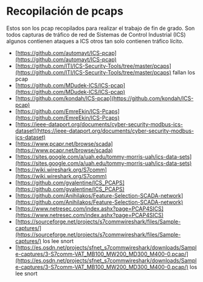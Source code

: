 # Recopilación de pcaps

Estos son los pcap recopilados para realizar el trabajo de fin de grado. 
Son todos capturas de tráfico de red de Sistemas de Control Industrial (ICS) algunos contienen ataques a ICS otros tan solo contienen tráfico lícito.


- [https://github.com/automayt/ICS-pcap](https://github.com/automayt/ICS-pcap)
- [https://github.com/ITI/ICS-Security-Tools/tree/master/pcaps](https://github.com/ITI/ICS-Security-Tools/tree/master/pcaps) fallan los pcap
- [https://github.com/MDudek-ICS/ICS-pcap](https://github.com/MDudek-ICS/ICS-pcap)
- [https://github.com/kondah/ICS-pcap](https://github.com/kondah/ICS-pcap)
- [https://github.com/EmreEkin/ICS-Pcaps](https://github.com/EmreEkin/ICS-Pcaps)
- [https://ieee-dataport.org/documents/cyber-security-modbus-ics-dataset](https://ieee-dataport.org/documents/cyber-security-modbus-ics-dataset)
- [https://www.pcapr.net/browse/scada](https://www.pcapr.net/browse/scada)
- [https://sites.google.com/a/uah.edu/tommy-morris-uah/ics-data-sets](https://sites.google.com/a/uah.edu/tommy-morris-uah/ics-data-sets)
- [https://wiki.wireshark.org/S7comm](https://wiki.wireshark.org/S7comm)
- [https://github.com/gvalentine/ICS_PCAPS](https://github.com/gvalentine/ICS_PCAPS)
- [https://github.com/Anihilakos/Feature-Selection-SCADA-network](https://github.com/Anihilakos/Feature-Selection-SCADA-network)
- [https://www.netresec.com/index.ashx?page=PCAP4SICS](https://www.netresec.com/index.ashx?page=PCAP4SICS)
- [https://sourceforge.net/projects/s7commwireshark/files/Sample-captures/](https://sourceforge.net/projects/s7commwireshark/files/Sample-captures/) los lee snort 
- [https://es.osdn.net/projects/sfnet_s7commwireshark/downloads/Sample-captures/3-S7comm-VAT_MB100_MW200_MD300_M400-0.pcap/](https://es.osdn.net/projects/sfnet_s7commwireshark/downloads/Sample-captures/3-S7comm-VAT_MB100_MW200_MD300_M400-0.pcap/) los lee snort